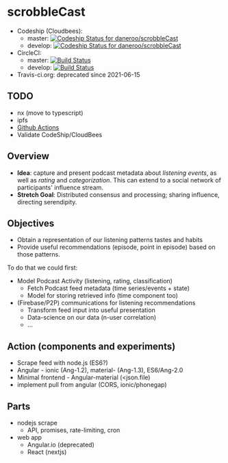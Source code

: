 # scrobbleCast

- Codeship (Cloudbees):
  - master: [![Codeship Status for daneroo/scrobbleCast](https://app.codeship.com/projects/b7551137-f057-4a12-807a-7a8ae23bddab/status?branch=master)](https://app.codeship.com/projects/434233)
  - develop: [![Codeship Status for daneroo/scrobbleCast](https://app.codeship.com/projects/b7551137-f057-4a12-807a-7a8ae23bddab/status?branch=develop)](https://app.codeship.com/projects/434233)
- CircleCI:
  - master: [![Build Status](https://circleci.com/gh/daneroo/scrobbleCast.svg?&style=shield)](https://circleci.com/gh/daneroo/scrobbleCast)
  - develop: [![Build Status](https://circleci.com/gh/daneroo/scrobbleCast/tree/develop.svg?style=shield)](https://circleci.com/gh/daneroo/scrobbleCast)
- Travis-ci.org: deprecated since 2021-06-15

## TODO

- nx (move to typescript)
- ipfs
- [Github Actions](https://blog.devgenius.io/how-to-build-and-run-a-nodejs-app-with-docker-github-actions-59eb264dfef5)
- Validate CodeShip/CloudBees

## Overview

- __Idea__: capture and present podcast metadata about *listening events*, as well as *rating* and *categorization*. This can extend to a social network of participants' influence stream.
- __Stretch Goal__: Distributed consensus and processing; sharing influence, directing serendipity.

## Objectives

- Obtain a representation of our listening patterns tastes and habits
- Provide useful recommendations (episode, point in episode) based on those patterns.

To do that we could first:

- Model Podcast Activity (listening, rating, classification)
  - Fetch Podcast feed metadata (time series/events + state)
  - Model for storing retrieved info (time component too)
- (Firebase/P2P) communications for listening recommendations
  - Transform feed input into useful presentation
  - Data-science on our data (n-user correlation)
  - ...

## Action (components and experiments)

- Scrape feed with node.js (ES6?)
- Angular - ionic (Ang-1.2), material- (Ang-1.3), ES6/Ang-2.0
- Minimal frontend - Angular-material (<json.file)
- implement pull from angular (CORS, ionic/phonegap)

## Parts

- nodejs scrape
  - API, promises, rate-limiting, cron
- web app
  - Angular.io (deprecated)
  - React (nextjs)
  